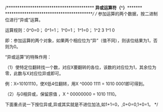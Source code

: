 /*****************************************
**********异或运算符（^）*****************
******************************************/
/*
参加运算的两个数据，按二进制位进行“异或”运算。

运算规则：0^0=0；  0^1=1；  1^0=1；   1^1=0；
1^2
3
1^1
0

即：参加运算的两个对象，如果两个相应位为“异”（值不同），则该位结果为1，否则为0。

 
“异或运算”的特殊作用：

（1）使特定位翻转找一个数，对应X要翻转的各位，该数的对应位为1，其余位为零，此数与X对应位异或即可。

例：X=10101110，使X低4位翻转，用X ^0000 1111 = 1010 0001即可得到。

 
（2）与0相异或，保留原值 ，X ^ 00000000 = 1010 1110。

下面重点说一下按位异或,异或其实就是不进位加法,如1+1=0，,0+0=0,1+0=1。
*/
